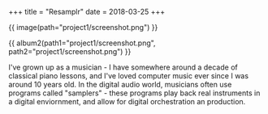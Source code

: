 +++
title = "Resamplr"
date = 2018-03-25
+++

{{ image(path="project1/screenshot.png") }}

{{ album2(path1="project1/screenshot.png", path2="project1/screenshot.png") }}

I've grown up as a musician - I have somewhere around a decade of classical piano lessons, and I've loved computer music ever since I was around 10 years old.  In the digital audio world, musicians often use programs called "samplers" - these programs play back real instruments in a digital enviornment, and allow for digital orchestration an production.